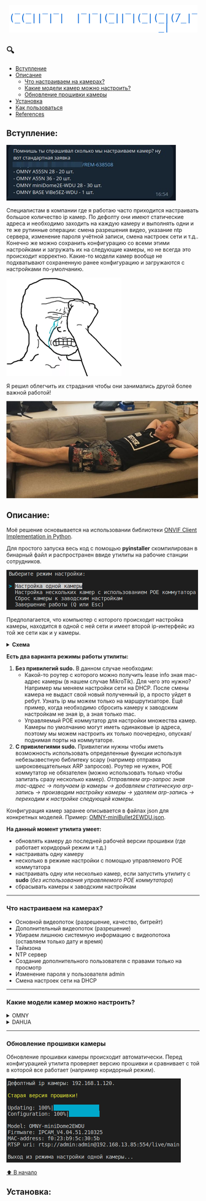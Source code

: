 <p align="center">
<img src="images/logo.png">
</p>

## :mag:
- [Вступление](#Вступление)
- [Описание](#Описание)
    - [Что настраиваем на камерах?](#Что-настраиваем-на-камерах)
    - [Какие модели камер можно настроить?](#Какие-модели-камер-можно-настроить)
    - [Обновление прошивки камеры](#Обновление-прошивки-камеры)
- [Установка](#Установка)
- [Как пользоваться](#Как-пользоваться)
- [References](#References)

## Вступление:
![tg_msg](images/tg_msg.jpg)

Специалистам в компании где я работаю часто приходится настраивать большое количество ip камер. По дефолту они имеют статические адреса и необходимо заходить на каждую камеру и выполнять одни и те же рутинные операции: смена разрешения видео, указание ntp сервера, изменение пароля учётной записи, смена настроек сети и т.д.. Конечно же можно сохранить конфигурацию со всеми этими настройками и загружать их на следующие камеры, но не всегда это происходит корректно. Какие-то модели камер вообще не подхватывают сохраненную ранее конфигурацию и загружаются с настройками по-умолчанию.

![tears](images/tears.png)

Я решил облегчить их страдания чтобы они занимались другой более важной работой!

![fil](images/fil.jpg)

## Описание:
Моё решение основывается на использовании библиотеки [ONVIF Client Implementation in Python](https://github.com/yingchengpa/python-onvif2-zeep).

Для простого запуска весь код с помощью **pyinstaller** скомпилирован в бинарный файл и распространен ввиде утилиты на рабочие станции сотрудников.

![menu](images/menu.png)

Предполагается, что компьютер с которого происходит настройка камеры, находится в одной с ней сети и имеет второй ip-интерфейс из той же сети как и у камеры.

<details>
<summary><b>Схема</b></summary>
<img src="images/diagram.png"/>
</details>

**Есть два варианта режимы работы утилиты:**
1. **Без привилегий sudo.** В данном случае необходим: 
    - Какой-то роутер с которого можно получить lease info зная mac-адрес камеры (в нашем случае MikroTik). Для чего это нужно? Например мы меняем настройки сети на DHCP. После смены камера не выдаст свой новый полученный ip, а просто уйдет в ребут. Узнать ip мы можем только на маршрутизаторе. Ещё пример, когда необходимо сбросить камеру к заводским настройкам не зная ip, а зная только mac. 
    - Управляемый POE коммутатор для настройки множества камер. Камеры по умолчанию могут иметь одинаковые ip адреса, поэтому мы можем настроить их только поочередно, опуская/поднимая порты на коммутаторе.
2. **C привилегиями sudo.** Привилегии нужны чтобы иметь возможность использовать определенные функции используя небезызвестную библитеку scapy (например отправка широковещательных ARP запросов). Роутер не нужен, POE коммутатор не обязателен (можно использовать только чтобы запитать сразу несколько камер). *Отправляем arp-запрос зная mac-адрес -> получаем ip камеры -> добавляем статическую arp-запись -> производим настройку камеры -> удаляем arp-запись -> переходим к настройке следующей камеры.*

Конфигурация камер заранее описывается в файлах json для конкретных моделей. Пример: [OMNY-miniBullet2EWDU.json](configs/cam/OMNY/OMNY-miniBullet2EWDU.json).

**На данный  момент утилита умеет:**
- обновлять камеру до последней рабочей версии прошивки (где работает коридорый режим и т.д.)
- настраивать одну камеру
- несколько в режиме настройки с помощью управляемого POE коммутатора
- настраивать одну или несколько камер, если запустить утилиту с **sudo** (*без использования управляемого POЕ коммутатора*)
- сбрасывать камеры к заводским настройкам
____
### Что настраиваем на камерах?
- Основной видеопоток (разрешение, качество, битрейт)
- Дополнительный видеопоток (разрешение)
- Убираем лишнюю системную информацию с видеопотока (оставляем только дату и время)
- Таймзона
- NTP сервер
- Создание дополнительного пользователя с правами только на просмотр
- Изменение пароля у пользователя admin
- Смена настроек сети на DHCP
____
### Какие модели камер можно настроить?
<details>
<summary>OMNY</summary>
OMNY A52N 36<br>
OMNY A52SN 36<br>
OMNY A55N 36<br>
OMNY A55SN 28<br>
OMNY A55SN 36<br>
OMNY-ViBe5EZWDU<br>
OMNY-miniBullet2EWDU<br>
OMNY-miniBullet5EWDU<br>
OMNY-miniDome2EWD12V<br>
OMNY-miniDome2EWDU<br>
OMNY-miniDome2M<br>
OMNY-miniDome2M12Vv3<br>
OMNY-miniDome2WDUv3<br>
OMNY-miniDome4WDU<br>
OMNY-miniDome5EU<br>
OMNY-miniDome5EUv2<br>
OMNY_A54N<br>
OMNY_A55N_28
</details>
<details>
<summary>DAHUA</summary>
DH-IPC-HDW2230TP-AS-0280B<br>
DH-IPC-HFW2231TP-ZS
</details>

____
### Обновление прошивки камеры
Обновление прошивки камеры происходит автоматически. Перед конфигурацией утилита проверяет версию прошивки и сравнивает с той в которой все работает (например коридорный режим).

![update](images/update.png)

[:arrow_up: В начало](#mag)

## Установка: